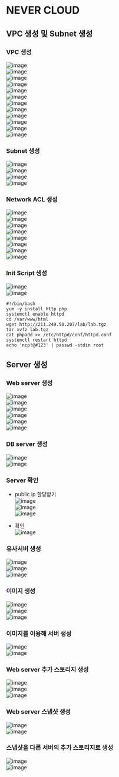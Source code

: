 # NEVER CLOUD
## VPC 생성 및 Subnet 생성
### VPC 생성
![image](./image/ncloud/1.png)<br/>
![image](./image/ncloud/2.png)<br/>
![image](./image/ncloud/3.png)<br/>
![image](./image/ncloud/4.png)<br/>
![image](./image/ncloud/5.png)<br/>
![image](./image/ncloud/6.png)<br/>
![image](./image/ncloud/7.png)<br/>
![image](./image/ncloud/8.png)<br/>
![image](./image/ncloud/9.png)<br/>
![image](./image/ncloud/10.png)<br/>
![image](./image/ncloud/11.png)<br/>
![image](./image/ncloud/12.png)<br/>

### Subnet 생성
![image](./image/ncloud/13.png)<br/>
![image](./image/ncloud/14.png)<br/>
![image](./image/ncloud/15.png)<br/>
![image](./image/ncloud/16.png)<br/>

### Network ACL 생성
![image](./image/ncloud/17.png)<br/>
![image](./image/ncloud/18.png)<br/>
![image](./image/ncloud/19.png)<br/>
![image](./image/ncloud/20.png)<br/>
![image](./image/ncloud/21.png)<br/>
![image](./image/ncloud/22.png)<br/>
![image](./image/ncloud/23.png)<br/>
![image](./image/ncloud/24.png)<br/>

### Init Script 생성
![image](./image/ncloud/25.png)<br/>
![image](./image/ncloud/26.png)<br/>

```shell
#!/bin/bash
yum -y install http php
systemctl enable httpd
cd /var/www/html
wget http://211.249.50.207/lab/lab.tgz
tar xvfz lab.tgz
cat phpadd >> /etc/httpd/conf/httpd.conf
systemctl restart httpd
echo 'ncp!@#123' | passwd -stdin root
```

## Server 생성
### Web server 생성
![image](./image/ncloud/27.png)<br/>
![image](./image/ncloud/28.png)<br/>
![image](./image/ncloud/29.png)<br/>
![image](./image/ncloud/30.png)<br/>
![image](./image/ncloud/31.png)<br/>
![image](./image/ncloud/32.png)<br/>

### DB server 생성
![image](./image/ncloud/33.png)<br/>
![image](./image/ncloud/34.png)<br/>

### Server 확인
- public ip 할당받기<br/>
![image](./image/ncloud/35.png)<br/>
![image](./image/ncloud/36.png)<br/>
![image](./image/ncloud/37.png)<br/>

- 확인<br/>
![image](./image/ncloud/38.png)<br/>

### 유사서버 생성
![image](./image/ncloud/39.png)<br/>
![image](./image/ncloud/40.png)<br/>
![image](./image/ncloud/41.png)<br/>

### 이미지 생성
![image](./image/ncloud/42.png)<br/>
![image](./image/ncloud/43.png)<br/>
![image](./image/ncloud/44.png)<br/>

### 이미지를 이용해 서버 생성
![image](./image/ncloud/45.png)<br/>
![image](./image/ncloud/46.png)<br/>

### Web server 추가 스토리지 생성
![image](./image/ncloud/47.png)<br/>
![image](./image/ncloud/48.png)<br/>
![image](./image/ncloud/49.png)<br/>

### Web server 스냅샷 생성
![image](./image/ncloud/50.png)<br/>
![image](./image/ncloud/51.png)<br/>

### 스냅샷을 다른 서버의 추가 스토리지로 생성
![image](./image/ncloud/52.png)<br/>
![image](./image/ncloud/53.png)<br/>
